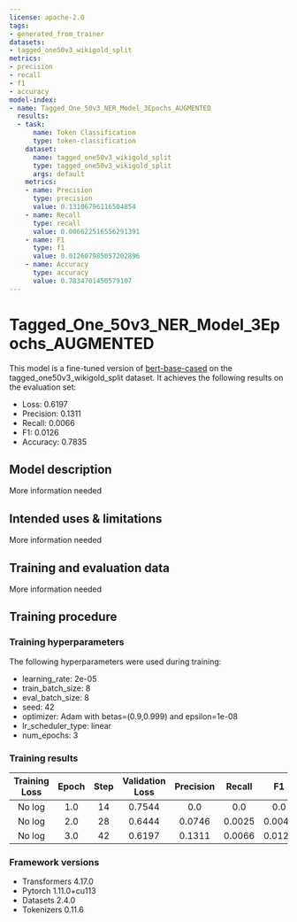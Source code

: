 ```yaml
---
license: apache-2.0
tags:
- generated_from_trainer
datasets:
- tagged_one50v3_wikigold_split
metrics:
- precision
- recall
- f1
- accuracy
model-index:
- name: Tagged_One_50v3_NER_Model_3Epochs_AUGMENTED
  results:
  - task:
      name: Token Classification
      type: token-classification
    dataset:
      name: tagged_one50v3_wikigold_split
      type: tagged_one50v3_wikigold_split
      args: default
    metrics:
    - name: Precision
      type: precision
      value: 0.13106796116504854
    - name: Recall
      type: recall
      value: 0.006622516556291391
    - name: F1
      type: f1
      value: 0.012607985057202896
    - name: Accuracy
      type: accuracy
      value: 0.7834701450579107
---
```


<!-- This model card has been generated automatically according to the information the Trainer had access to. You
should probably proofread and complete it, then remove this comment. -->

# Tagged_One_50v3_NER_Model_3Epochs_AUGMENTED

This model is a fine-tuned version of [bert-base-cased](https://huggingface.co/bert-base-cased) on the tagged_one50v3_wikigold_split dataset.
It achieves the following results on the evaluation set:
- Loss: 0.6197
- Precision: 0.1311
- Recall: 0.0066
- F1: 0.0126
- Accuracy: 0.7835

## Model description

More information needed

## Intended uses & limitations

More information needed

## Training and evaluation data

More information needed

## Training procedure

### Training hyperparameters

The following hyperparameters were used during training:
- learning_rate: 2e-05
- train_batch_size: 8
- eval_batch_size: 8
- seed: 42
- optimizer: Adam with betas=(0.9,0.999) and epsilon=1e-08
- lr_scheduler_type: linear
- num_epochs: 3

### Training results

| Training Loss | Epoch | Step | Validation Loss | Precision | Recall | F1     | Accuracy |
|:-------------:|:-----:|:----:|:---------------:|:---------:|:------:|:------:|:--------:|
| No log        | 1.0   | 14   | 0.7544          | 0.0       | 0.0    | 0.0    | 0.7789   |
| No log        | 2.0   | 28   | 0.6444          | 0.0746    | 0.0025 | 0.0047 | 0.7818   |
| No log        | 3.0   | 42   | 0.6197          | 0.1311    | 0.0066 | 0.0126 | 0.7835   |


### Framework versions

- Transformers 4.17.0
- Pytorch 1.11.0+cu113
- Datasets 2.4.0
- Tokenizers 0.11.6
